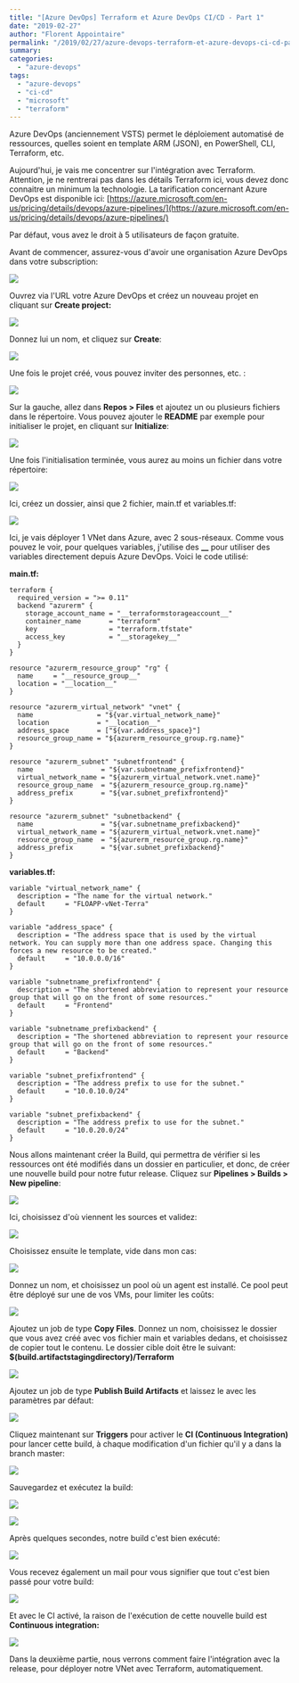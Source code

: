 ```yaml
---
title: "[Azure DevOps] Terraform et Azure DevOps CI/CD - Part 1"
date: "2019-02-27"
author: "Florent Appointaire"
permalink: "/2019/02/27/azure-devops-terraform-et-azure-devops-ci-cd-part-1/"
summary:
categories: 
  - "azure-devops"
tags: 
  - "azure-devops"
  - "ci-cd"
  - "microsoft"
  - "terraform"
---
```

Azure DevOps (anciennement VSTS) permet le déploiement automatisé de ressources, quelles soient en template ARM (JSON), en PowerShell, CLI, Terraform, etc.

Aujourd'hui, je vais me concentrer sur l'intégration avec Terraform. Attention, je ne rentrerai pas dans les détails Terraform ici, vous devez donc connaitre un minimum la technologie. La tarification concernant Azure DevOps est disponible ici: [https://azure.microsoft.com/en-us/pricing/details/devops/azure-pipelines/](https://azure.microsoft.com/en-us/pricing/details/devops/azure-pipelines/)

Par défaut, vous avez le droit à 5 utilisateurs de façon gratuite.

Avant de commencer, assurez-vous d'avoir une organisation Azure DevOps dans votre subscription:

![](https://cloudyjourney.fr/wp-content/uploads/2019/02/Azure_devops_part1_01.png)

Ouvrez via l'URL votre Azure DevOps et créez un nouveau projet en cliquant sur **Create project:**

![](https://cloudyjourney.fr/wp-content/uploads/2019/02/Azure_devops_part1_02.png)

Donnez lui un nom, et cliquez sur **Create**:

![](https://cloudyjourney.fr/wp-content/uploads/2019/02/Azure_devops_part1_03.png)

Une fois le projet créé, vous pouvez inviter des personnes, etc. :

![](https://cloudyjourney.fr/wp-content/uploads/2019/02/Azure_devops_part1_04.png)

Sur la gauche, allez dans **Repos > Files** et ajoutez un ou plusieurs fichiers dans le répertoire. Vous pouvez ajouter le **README** par exemple pour initialiser le projet, en cliquant sur **Initialize**:

![](https://cloudyjourney.fr/wp-content/uploads/2019/02/Azure_devops_part1_05.png)

Une fois l'initialisation terminée, vous aurez au moins un fichier dans votre répertoire:

![](https://cloudyjourney.fr/wp-content/uploads/2019/02/Azure_devops_part1_06.png)

Ici, créez un dossier, ainsi que 2 fichier, main.tf et variables.tf:

![](https://cloudyjourney.fr/wp-content/uploads/2019/02/Azure_devops_part1_07.png)

Ici, je vais déployer 1 VNet dans Azure, avec 2 sous-réseaux. Comme vous pouvez le voir, pour quelques variables, j'utilise des **\_\_** pour utiliser des variables directement depuis Azure DevOps. Voici le code utilisé:

**main.tf:**

```
terraform {
  required_version = ">= 0.11"
  backend "azurerm" {
    storage_account_name = "__terraformstorageaccount__"
    container_name       = "terraform"
    key                  = "terraform.tfstate"
    access_key           = "__storagekey__"
  }
}

resource "azurerm_resource_group" "rg" {
  name     = "__resource_group__"
  location = "__location__"
}

resource "azurerm_virtual_network" "vnet" {
  name                = "${var.virtual_network_name}"
  location            = "__location__"
  address_space       = ["${var.address_space}"]
  resource_group_name = "${azurerm_resource_group.rg.name}"
}

resource "azurerm_subnet" "subnetfrontend" {
  name                 = "${var.subnetname_prefixfrontend}"
  virtual_network_name = "${azurerm_virtual_network.vnet.name}"
  resource_group_name  = "${azurerm_resource_group.rg.name}"
  address_prefix       = "${var.subnet_prefixfrontend}"
}

resource "azurerm_subnet" "subnetbackend" {
  name                 = "${var.subnetname_prefixbackend}"
  virtual_network_name = "${azurerm_virtual_network.vnet.name}"
  resource_group_name  = "${azurerm_resource_group.rg.name}"
  address_prefix       = "${var.subnet_prefixbackend}"
}
```

**variables.tf:**

```
variable "virtual_network_name" {
  description = "The name for the virtual network."
  default     = "FLOAPP-vNet-Terra"
}

variable "address_space" {
  description = "The address space that is used by the virtual network. You can supply more than one address space. Changing this forces a new resource to be created."
  default     = "10.0.0.0/16"
}

variable "subnetname_prefixfrontend" {
  description = "The shortened abbreviation to represent your resource group that will go on the front of some resources."
  default     = "Frontend"
}

variable "subnetname_prefixbackend" {
  description = "The shortened abbreviation to represent your resource group that will go on the front of some resources."
  default     = "Backend"
}

variable "subnet_prefixfrontend" {
  description = "The address prefix to use for the subnet."
  default     = "10.0.10.0/24"
}

variable "subnet_prefixbackend" {
  description = "The address prefix to use for the subnet."
  default     = "10.0.20.0/24"
}
```

Nous allons maintenant créer la Build, qui permettra de vérifier si les ressources ont été modifiés dans un dossier en particulier, et donc, de créer une nouvelle build pour notre futur release. Cliquez sur **Pipelines > Builds > New pipeline**:

![](https://cloudyjourney.fr/wp-content/uploads/2019/02/Azure_devops_part1_08.png)

Ici, choisissez d'où viennent les sources et validez:

![](https://cloudyjourney.fr/wp-content/uploads/2019/02/Azure_devops_part1_09.png)

Choisissez ensuite le template, vide dans mon cas:

![](https://cloudyjourney.fr/wp-content/uploads/2019/02/Azure_devops_part1_10.png)

Donnez un nom, et choisissez un pool où un agent est installé. Ce pool peut être déployé sur une de vos VMs, pour limiter les coûts:

![](https://cloudyjourney.fr/wp-content/uploads/2019/02/Azure_devops_part1_11.png)

Ajoutez un job de type **Copy Files**. Donnez un nom, choisissez le dossier que vous avez créé avec vos fichier main et variables dedans, et choisissez de copier tout le contenu. Le dossier cible doit être le suivant: **$(build.artifactstagingdirectory)/Terraform**

![](https://cloudyjourney.fr/wp-content/uploads/2019/02/Azure_devops_part1_12.png)

Ajoutez un job de type **Publish Build Artifacts** et laissez le avec les paramètres par défaut:

![](https://cloudyjourney.fr/wp-content/uploads/2019/02/Azure_devops_part1_13.png)

Cliquez maintenant sur **Triggers** pour activer le **CI (Continuous Integration)** pour lancer cette build, à chaque modification d'un fichier qu'il y a dans la branch master:

![](https://cloudyjourney.fr/wp-content/uploads/2019/02/Azure_devops_part1_14.png)

Sauvegardez et exécutez la build:

![](https://cloudyjourney.fr/wp-content/uploads/2019/02/Azure_devops_part1_15.png)

![](https://cloudyjourney.fr/wp-content/uploads/2019/02/Azure_devops_part1_16.png)

Après quelques secondes, notre build c'est bien exécuté:

![](https://cloudyjourney.fr/wp-content/uploads/2019/02/Azure_devops_part1_17.png)

Vous recevez également un mail pour vous signifier que tout c'est bien passé pour votre build:

![](https://cloudyjourney.fr/wp-content/uploads/2019/02/Azure_devops_part1_18.png)

Et avec le CI activé, la raison de l'exécution de cette nouvelle build est **Continuous integration:**

![](https://cloudyjourney.fr/wp-content/uploads/2019/02/Azure_devops_part1_19.png)

Dans la deuxième partie, nous verrons comment faire l'intégration avec la release, pour déployer notre VNet avec Terraform, automatiquement.
